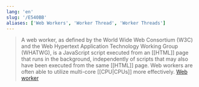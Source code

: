```yaml
---
lang: 'en'
slug: '/E540BB'
aliases: ['Web Workers', 'Worker Thread', 'Worker Threads']
---
```


> A web worker, as defined by the World Wide Web Consortium (W3C) and the Web Hypertext Application Technology Working Group (WHATWG), is a JavaScript script executed from an [[HTML]] page that runs in the background, independently of scripts that may also have been executed from the same [[HTML]] page. Web workers are often able to utilize multi-core [[CPU|CPUs]] more effectively. [Web worker](https://en.wikipedia.org/wiki/Web_worker)
